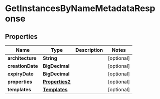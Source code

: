 

# GetInstancesByNameMetadataResponse


## Properties

| Name | Type | Description | Notes |
|------------ | ------------- | ------------- | -------------|
|**architecture** | **String** |  |  [optional] |
|**creationDate** | **BigDecimal** |  |  [optional] |
|**expiryDate** | **BigDecimal** |  |  [optional] |
|**properties** | [**Properties2**](Properties2.md) |  |  [optional] |
|**templates** | [**Templates**](Templates.md) |  |  [optional] |



